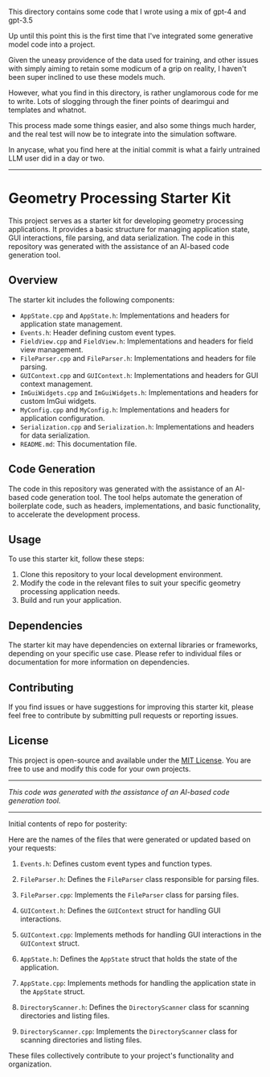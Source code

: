 This directory contains some code that I wrote using a mix of gpt-4 and gpt-3.5  

Up until this point this is the first time that I've integrated some generative model code into a project.  

Given the uneasy providence of the data used for training, and other issues with simply aiming to retain some modicum of a grip on reality, I haven't been super inclined to use these models much.  

However, what you find in this directory, is rather unglamorous code for me to write.  Lots of slogging through the finer points of dearimgui and templates and whatnot.  

This process made some things easier, and also some things much harder, and the real test will now be to integrate into the simulation software.  

In anycase, what you find here at the initial commit is what a fairly untrained LLM user did in a day or two.  

---------------

# Geometry Processing Starter Kit

This project serves as a starter kit for developing geometry processing applications. It provides a basic structure for managing application state, GUI interactions, file parsing, and data serialization. The code in this repository was generated with the assistance of an AI-based code generation tool.

## Overview

The starter kit includes the following components:

- `AppState.cpp` and `AppState.h`: Implementations and headers for application state management.
- `Events.h`: Header defining custom event types.
- `FieldView.cpp` and `FieldView.h`: Implementations and headers for field view management.
- `FileParser.cpp` and `FileParser.h`: Implementations and headers for file parsing.
- `GUIContext.cpp` and `GUIContext.h`: Implementations and headers for GUI context management.
- `ImGuiWidgets.cpp` and `ImGuiWidgets.h`: Implementations and headers for custom ImGui widgets.
- `MyConfig.cpp` and `MyConfig.h`: Implementations and headers for application configuration.
- `Serialization.cpp` and `Serialization.h`: Implementations and headers for data serialization.
- `README.md`: This documentation file.

## Code Generation

The code in this repository was generated with the assistance of an AI-based code generation tool. The tool helps automate the generation of boilerplate code, such as headers, implementations, and basic functionality, to accelerate the development process.

## Usage

To use this starter kit, follow these steps:

1. Clone this repository to your local development environment.
2. Modify the code in the relevant files to suit your specific geometry processing application needs.
3. Build and run your application.

## Dependencies

The starter kit may have dependencies on external libraries or frameworks, depending on your specific use case. Please refer to individual files or documentation for more information on dependencies.

## Contributing

If you find issues or have suggestions for improving this starter kit, please feel free to contribute by submitting pull requests or reporting issues.

## License

This project is open-source and available under the [MIT License](LICENSE). You are free to use and modify this code for your own projects.

---

*This code was generated with the assistance of an AI-based code generation tool.*


---------------

Initial contents of repo for posterity: 


Here are the names of the files that were generated or updated based on your requests:

1. `Events.h`: Defines custom event types and function types.

2. `FileParser.h`: Defines the `FileParser` class responsible for parsing files.

3. `FileParser.cpp`: Implements the `FileParser` class for parsing files.

4. `GUIContext.h`: Defines the `GUIContext` struct for handling GUI interactions.

5. `GUIContext.cpp`: Implements methods for handling GUI interactions in the `GUIContext` struct.

6. `AppState.h`: Defines the `AppState` struct that holds the state of the application.

7. `AppState.cpp`: Implements methods for handling the application state in the `AppState` struct.

8. `DirectoryScanner.h`: Defines the `DirectoryScanner` class for scanning directories and listing files.

9. `DirectoryScanner.cpp`: Implements the `DirectoryScanner` class for scanning directories and listing files.

These files collectively contribute to your project's functionality and organization.